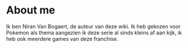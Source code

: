 # About me

Ik ben Niran Van Bogaert, de auteur van deze wiki.
Ik heb gekozen voor Pokemon als thema aangezien ik deze serie al sinds kleins af aan kijk, ik heb ook meerdere games van deze franchise.

